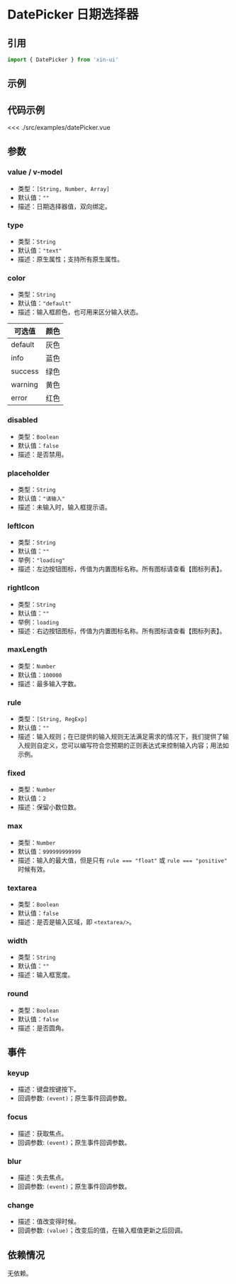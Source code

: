 # DatePicker 日期选择器

## 引用
```js
import { DatePicker } from 'xin-ui'
```

## 示例
<example-datePicker/>

## 代码示例
<<< ./src/examples/datePicker.vue

## 参数

### value / v-model

* 类型：`[String, Number, Array]`
* 默认值：`""`
* 描述：日期选择器值，双向绑定。

### type

* 类型：`String`
* 默认值：`"text"`
* 描述：原生属性；支持所有原生属性。

### color

* 类型：`String`
* 默认值：`"default"`
* 描述：输入框颜色，也可用来区分输入状态。

| 可选值 | 颜色 |
| - | - |
| default | 灰色 |
| info | 蓝色 |
| success | 绿色 |
| warning | 黄色 |
| error | 红色 |

### disabled

* 类型：`Boolean`
* 默认值：`false`
* 描述：是否禁用。

### placeholder

* 类型：`String`
* 默认值：`"请输入"`
* 描述：未输入时，输入框提示语。

### leftIcon

* 类型：`String`
* 默认值：`""`
* 举例：`"loading"`
* 描述：左边按钮图标，传值为内置图标名称。所有图标请查看【图标列表】。

### rightIcon

* 类型：`String`
* 默认值：`""`
* 举例：`loading`
* 描述：右边按钮图标，传值为内置图标名称。所有图标请查看【图标列表】。

### maxLength

* 类型：`Number`
* 默认值：`100000`
* 描述：最多输入字数。

### rule

* 类型：`[String, RegExp]`
* 默认值：`""`
* 描述：输入规则；在已提供的输入规则无法满足需求的情况下，我们提供了输入规则自定义，您可以编写符合您预期的正则表达式来控制输入内容；用法如示例。

### fixed

* 类型：`Number`
* 默认值：`2`
* 描述：保留小数位数。

### max

* 类型：`Number`
* 默认值：`999999999999`
* 描述：输入的最大值，但是只有 `rule === "float"` 或 `rule === "positive"` 时候有效。

### textarea

* 类型：`Boolean`
* 默认值：`false`
* 描述：是否是输入区域，即 `<textarea/>`。

### width

* 类型：`String`
* 默认值：`""`
* 描述：输入框宽度。

### round

* 类型：`Boolean`
* 默认值：`false`
* 描述：是否圆角。

## 事件

### keyup
* 描述：键盘按键按下。
* 回调参数: `(event)`；原生事件回调参数。

### focus
* 描述：获取焦点。
* 回调参数: `(event)`；原生事件回调参数。

### blur
* 描述：失去焦点。
* 回调参数: `(event)`；原生事件回调参数。

### change
* 描述：值改变得时候。
* 回调参数: `(value)`；改变后的值，在输入框值更新之后回调。

## 依赖情况

无依赖。






